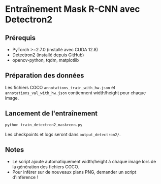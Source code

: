 # Entraînement Mask R-CNN avec Detectron2

## Prérequis
- PyTorch >=2.7.0 (installé avec CUDA 12.8)
- Detectron2 (installé depuis GitHub)
- opencv-python, tqdm, matplotlib

## Préparation des données
Les fichiers COCO `annotations_train_with_hw.json` et `annotations_val_with_hw.json` contiennent width/height pour chaque image.

## Lancement de l'entraînement
```bash
python train_detectron2_maskrcnn.py
```

Les checkpoints et logs seront dans `output_detectron2/`.

## Notes
- Le script ajoute automatiquement width/height à chaque image lors de la génération des fichiers COCO.
- Pour inférer sur de nouveaux plans PNG, demander un script d'inférence !
